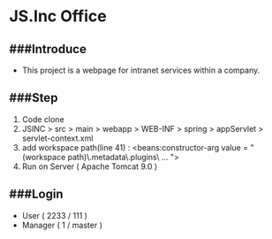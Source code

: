 # JS.Inc Office
###Introduce
--------------------------
- This project is a webpage for intranet services within a company.

###Step
--------------------------
1. Code clone
2. JSINC > src > main > webapp > WEB-INF > spring > appServlet > servlet-context.xml
3. add workspace path(line 41) : <beans:constructor-arg value = "(workspace path)\\.metadata\\.plugins\ ...  "\> 
4. Run on Server ( Apache Tomcat 9.0 )

###Login
---------------------------
- User ( 2233 / 111 )
- Manager ( 1 / master )
